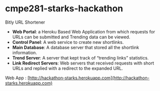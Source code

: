 # cmpe281-starks-hackathon

Bitly URL Shortener

* **Web Portal**: a Heroku Based Web Application from which requests for URLs can be submitted and Trending data can be viewed.
* **Control Panel**: A web service to create new shortlinks.
* **Main Database**: A database server that stored all the shortlink information.
* **Trend Server**: A server that kept track of “trending links” statistics.
* **Link Redirect Servers**: Web servers that received requests with short URLs and replied with a redirect to the expanded URL.


Web App : [http://hackathon-starks.herokuapp.com](http://hackathon-starks.herokuapp.com)